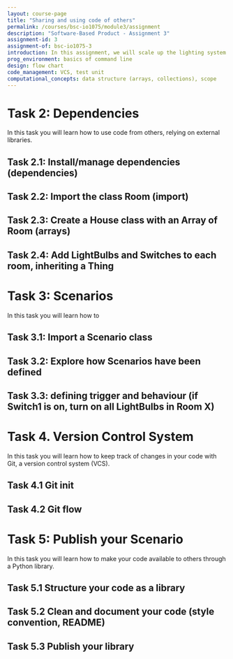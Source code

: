 ```yaml
---
layout: course-page
title: "Sharing and using code of others"
permalink: /courses/bsc-io1075/module3/assignment
description: "Software-Based Product - Assignment 3"
assignment-id: 3
assignment-of: bsc-io1075-3
introduction: In this assignment, we will scale up the lighting system to multiple light bulbs and rooms. This will involve data structures and strategies to keep your code healthy. It will involve packaging your code into a library and using dependencies (code from others). 
prog_environment: basics of command line
design: flow chart
code_management: VCS, test unit
computational_concepts: data structure (arrays, collections), scope
---
```



# Task 2: Dependencies
In this task you will learn how to use code from others, relying on external libraries.

## Task 2.1: Install/manage dependencies (dependencies)
## Task 2.2: Import the class Room (import)
## Task 2.3: Create a House class with an Array of Room (arrays)
## Task 2.4: Add LightBulbs and Switches to each room, inheriting a Thing

# Task 3: Scenarios
In this task you will learn how to 

## Task 3.1: Import a Scenario class
## Task 3.2: Explore how Scenarios have been defined
## Task 3.3: defining trigger and behaviour (if Switch1 is on, turn on all LightBulbs in Room X)


# Task 4. Version Control System
In this task you will learn how to keep track of changes in your code with Git, a version control system (VCS).

## Task 4.1 Git init
## Task 4.2 Git flow


# Task 5: Publish your Scenario
In this task you will learn how to make your code available to others through a Python library.

## Task 5.1 Structure your code as a library
## Task 5.2 Clean and document your code (style convention, README)
## Task 5.3 Publish your library
